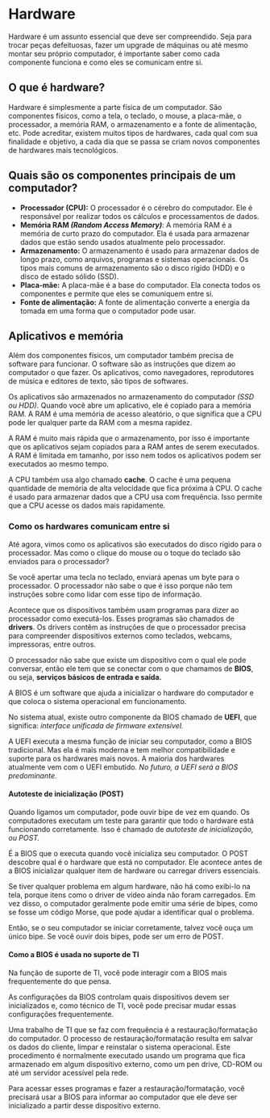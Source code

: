 # Hardware

Hardware é um assunto essencial que deve ser compreendido. Seja para trocar peças defeituosas, fazer um upgrade de máquinas ou até mesmo montar seu próprio computador, é importante saber como cada componente funciona e como eles se comunicam entre si.

## O que é hardware?

Hardware é simplesmente a parte física de um computador. São componentes físicos, como a tela, o teclado, o mouse, a placa-mãe, o processador, a memória RAM, o armazenamento e a fonte de alimentação, etc. Pode acreditar, existem muitos tipos de hardwares, cada qual com sua finalidade e objetivo, a cada dia que se passa se criam novos componentes de hardwares mais tecnológicos.

## Quais são os componentes principais de um computador?

- **Processador (CPU):** O processador é o cérebro do computador. Ele é responsável por realizar todos os cálculos e processamentos de dados.
- **Memória RAM _(Random Access Memory)_**: A memória RAM é a memória de curto prazo do computador. Ela é usada para armazenar dados que estão sendo usados ​​atualmente pelo processador.
- **Armazenamento:** O armazenamento é usado para armazenar dados de longo prazo, como arquivos, programas e sistemas operacionais. Os tipos mais comuns de armazenamento são o disco rígido (HDD) e o disco de estado sólido (SSD).
- **Placa-mãe:** A placa-mãe é a base do computador. Ela conecta todos os componentes e permite que eles se comuniquem entre si.
- **Fonte de alimentação:** A fonte de alimentação converte a energia da tomada em uma forma que o computador pode usar.

## Aplicativos e memória

Além dos componentes físicos, um computador também precisa de software para funcionar. O software são as instruções que dizem ao computador o que fazer. Os aplicativos, como navegadores, reprodutores de música e editores de texto, são tipos de softwares.

Os aplicativos são armazenados no armazenamento do computador _(SSD ou HDD)_. Quando você abre um aplicativo, ele é copiado para a memória RAM. A RAM é uma memória de acesso aleatório, o que significa que a CPU pode ler qualquer parte da RAM com a mesma rapidez.

A RAM é muito mais rápida que o armazenamento, por isso é importante que os aplicativos sejam copiados para a RAM antes de serem executados. A RAM é limitada em tamanho, por isso nem todos os aplicativos podem ser executados ao mesmo tempo.

A CPU também usa algo chamado **cache**. O cache é uma pequena quantidade de memória de alta velocidade que fica próxima à CPU. O cache é usado para armazenar dados que a CPU usa com frequência. Isso permite que a CPU acesse os dados mais rapidamente.

### Como os hardwares comunicam entre si

Até agora, vimos como os aplicativos são executados do disco rígido para o processador. Mas como o clique do mouse ou o toque do teclado são enviados para o processador?

Se você apertar uma tecla no teclado, enviará apenas um byte para o processador. O processador não sabe o que é isso porque não tem instruções sobre como lidar com esse tipo de informação.

Acontece que os dispositivos também usam programas para dizer ao processador como executá-los. Esses programas são chamados de **drivers**. Os drivers contêm as instruções de que o processador precisa para compreender dispositivos externos como teclados, webcams, impressoras, entre outros.

O processador não sabe que existe um dispositivo com o qual ele pode conversar, então ele tem que se conectar com o que chamamos de **BIOS**, ou seja, **serviços básicos de entrada e saída.**

A BIOS é um software que ajuda a inicializar o hardware do computador e que coloca o sistema operacional em funcionamento.

No sistema atual, existe outro componente da BIOS chamado de **UEFI**, que significa: *interface unificada de firmware extensível.*

A UEFI executa a mesma função de iniciar seu computador, como a BIOS tradicional. Mas ela é mais moderna e tem melhor compatibilidade e suporte para os hardwares mais novos. A maioria dos hardwares atualmente vem com o UEFI embutido. *No futuro, a UEFI será a BIOS predominante.*

#### Autoteste de inicialização (POST)

Quando ligamos um computador, pode ouvir bipe de vez em quando. Os computadores executam um teste para garantir que todo o hardware está funcionando corretamente. Isso é chamado de *autoteste de inicialização, ou POST.*

É a BIOS que o executa quando você inicializa seu computador. O POST descobre qual é o hardware que está no computador. Ele acontece antes de a BIOS inicializar qualquer item de hardware ou carregar drivers essenciais.

Se tiver qualquer problema em algum hardware, não há como exibi-lo na tela, porque itens como o driver de vídeo ainda não foram carregados. Em vez disso, o computador geralmente pode emitir uma série de bipes, como se fosse um código Morse, que pode ajudar a identificar qual o problema.

Então, se o seu computador se iniciar corretamente, talvez você ouça um único bipe. Se você ouvir dois bipes, pode ser um erro de POST.

#### Como a BIOS é usada no suporte de TI

Na função de suporte de TI, você pode interagir com a BIOS mais frequentemente do que pensa.

As configurações da BIOS controlam quais dispositivos devem ser inicializados e, como técnico de TI, você pode precisar mudar essas configurações frequentemente.

Uma trabalho de TI que se faz com frequência é a restauração/formatação do computador. O processo de restauração/formatação resulta em salvar os dados do cliente, limpar e reinstalar o sistema operacional. Este procedimento é normalmente executado usando um programa que fica armazenado em algum dispositivo externo, como um pen drive, CD-ROM ou até um servidor acessível pela rede.

Para acessar esses programas e fazer a restauração/formatação, você precisará usar a BIOS para informar ao computador que ele deve ser inicializado a partir desse dispositivo externo.

